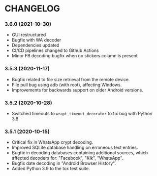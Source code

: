 CHANGELOG
===

### 3.6.0 (2021-10-30)

- GUI restructured
- Bugfix with WA decoder
- Dependencies updated
- CI/CD pipelines changed to Github Actions
- Minor FB decoding bugfix when no stickers column is present


### 3.5.3 (2020-11-17)

- Bugfix related to file size retrieval from the remote device.
- File pull bug using adb (with root), affecting Windows.
- Improvements for backwards support on older Android versions.


### 3.5.2 (2020-10-28)

- Switched timeouts to `wrapt_timeout_decorator` to fix bug with Python 3.8


### 3.5.1 (2020-10-15)

- Critical fix in WhatsApp crypt decoding.
- Improved SQLite database handling on erroneous text entries.
- Bugfix in decoding databases containing additional sources, which affected decoders for: "Facebook", "Kik", "WhatsApp".
- Bugfix date decoding in "Android Browser History".
- Added Python 3.9 to the tox test suite.
